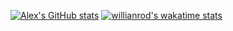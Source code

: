 

[![Alex's GitHub stats](https://github-readme-stats.vercel.app/api?username=wangmanlex&show_icons=true&theme=dark)](https://github.com/anuraghazra/github-readme-stats) [![willianrod's wakatime stats](https://github-readme-stats.vercel.app/api/wakatime?username=wangmanlex)](https://github.com/anuraghazra/github-readme-stats)
